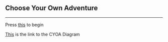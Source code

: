 ## Choose Your Own Adventure  
--- 
Press [this](begin.md) to begin  

[This](https://docs.google.com/drawings/d/1PxEgF55HcQuz3RWLwca6uwh-ntOUdD3xaIRv0f_xnq4/edit?usp=sharing) is the link to the CYOA Diagram